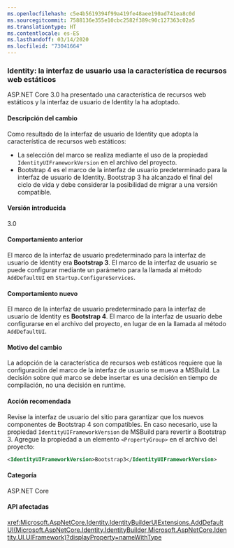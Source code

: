 ```yaml
---
ms.openlocfilehash: c5e4b5619394f99a419fe48aee190ad741ea8c0d
ms.sourcegitcommit: 7588136e355e10cbc2582f389c90c127363c02a5
ms.translationtype: HT
ms.contentlocale: es-ES
ms.lasthandoff: 03/14/2020
ms.locfileid: "73041664"
---
```

### <a name="identity-ui-uses-static-web-assets-feature"></a>Identity: la interfaz de usuario usa la característica de recursos web estáticos

ASP.NET Core 3.0 ha presentado una característica de recursos web estáticos y la interfaz de usuario de Identity la ha adoptado.

#### <a name="change-description"></a>Descripción del cambio

Como resultado de la interfaz de usuario de Identity que adopta la característica de recursos web estáticos:

- La selección del marco se realiza mediante el uso de la propiedad `IdentityUIFrameworkVersion` en el archivo del proyecto.
- Bootstrap 4 es el marco de la interfaz de usuario predeterminado para la interfaz de usuario de Identity. Bootstrap 3 ha alcanzado el final del ciclo de vida y debe considerar la posibilidad de migrar a una versión compatible.

#### <a name="version-introduced"></a>Versión introducida

3.0

#### <a name="old-behavior"></a>Comportamiento anterior

El marco de la interfaz de usuario predeterminado para la interfaz de usuario de Identity era **Bootstrap 3**. El marco de la interfaz de usuario se puede configurar mediante un parámetro para la llamada al método `AddDefaultUI` en `Startup.ConfigureServices`.

#### <a name="new-behavior"></a>Comportamiento nuevo

El marco de la interfaz de usuario predeterminado para la interfaz de usuario de Identity es **Bootstrap 4**. El marco de la interfaz de usuario debe configurarse en el archivo del proyecto, en lugar de en la llamada al método `AddDefaultUI`.

#### <a name="reason-for-change"></a>Motivo del cambio

La adopción de la característica de recursos web estáticos requiere que la configuración del marco de la interfaz de usuario se mueva a MSBuild. La decisión sobre qué marco se debe insertar es una decisión en tiempo de compilación, no una decisión en runtime.

#### <a name="recommended-action"></a>Acción recomendada

Revise la interfaz de usuario del sitio para garantizar que los nuevos componentes de Bootstrap 4 son compatibles. En caso necesario, use la propiedad `IdentityUIFrameworkVersion` de MSBuild para revertir a Bootstrap 3. Agregue la propiedad a un elemento `<PropertyGroup>` en el archivo del proyecto:

```xml
<IdentityUIFrameworkVersion>Bootstrap3</IdentityUIFrameworkVersion>
```

#### <a name="category"></a>Categoría

ASP.NET Core

#### <a name="affected-apis"></a>API afectadas

<xref:Microsoft.AspNetCore.Identity.IdentityBuilderUIExtensions.AddDefaultUI(Microsoft.AspNetCore.Identity.IdentityBuilder,Microsoft.AspNetCore.Identity.UI.UIFramework)?displayProperty=nameWithType>

<!-- 

#### Affected APIs

`M:Microsoft.AspNetCore.Identity.IdentityBuilderUIExtensions.AddDefaultUI(Microsoft.AspNetCore.Identity.IdentityBuilder,Microsoft.AspNetCore.Identity.UI.UIFramework)`

-->
